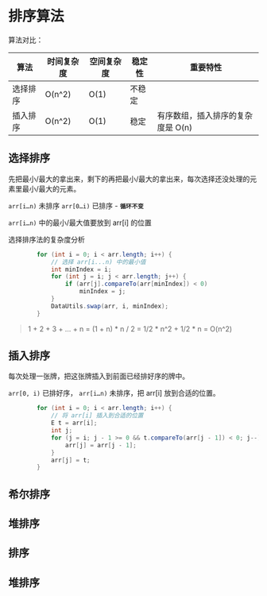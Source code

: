 # 排序算法

算法对比：

算法|时间复杂度|空间复杂度|稳定性|重要特性
---|---|---|---|---
选择排序|O(n^2)|O(1)|不稳定|
插入排序|O(n^2)|O(1)|稳定|有序数组，插⼊排序的复杂度是 O(n)


## 选择排序

先把最⼩/最大的拿出来，剩下的再把最⼩/最大的拿出来，每次选择还没处理的元素⾥最⼩/最大的元素。

`arr[i…n)` 未排序  `arr[0…i)` 已排序 - **`循环不变`**

`arr[i…n)` 中的最⼩/最大值要放到 arr[i] 的位置

选择排序法的复杂度分析
```java
        for (int i = 0; i < arr.length; i++) {
            // 选择 arr[i...n) 中的最小值
            int minIndex = i;
            for (int j = i; j < arr.length; j++) {
                if (arr[j].compareTo(arr[minIndex]) < 0)
                    minIndex = j;
            }
            DataUtils.swap(arr, i, minIndex);
        }
```

> 1 + 2 + 3 + … + n = (1 + n) * n / 2 = 1/2 * n^2 + 1/2 * n = O(n^2)


## 插入排序

每次处理⼀张牌，把这张牌插⼊到前⾯已经排好序的牌中。

`arr[0, i)` 已排好序， `arr[i…n)` 未排序，把 arr[i] 放到合适的位置。

```java
        for (int i = 0; i < arr.length; i++) {
            // 将 arr[i] 插入到合适的位置
            E t = arr[i];
            int j;
            for (j = i; j - 1 >= 0 && t.compareTo(arr[j - 1]) < 0; j--) {
                arr[j] = arr[j - 1];
            }
            arr[j] = t;
        }
```

## 希尔排序

## 堆排序

## 排序

## 堆排序

